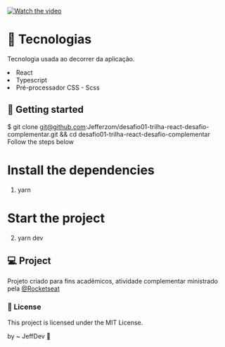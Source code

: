 [![Watch the video](https://i.imgur.com/WYGDmbD.png)](https://youtu.be/ltNJrZrjLqY)

#  🧪 Tecnologias


 Tecnologia usada ao decorrer da aplicação.
<li>React</li>
<li>Typescript</li>
<li>Pré-processador CSS - Scss</li>


## 🚀 Getting started

$ git clone git@github.com:Jefferzom/desafio01-trilha-react-desafio-complementar.git && cd desafio01-trilha-react-desafio-complementar
Follow the steps below

# Install the dependencies
 1) yarn

# Start the project
2) yarn dev

## 💻 Project
Projeto criado para fins acadêmicos, atividade complementar ministrado pela <a href="https://rocketseat.com.br/">@Rocketseat</a>

### 📝 License
This project is licensed under the MIT License.

by ~ JeffDev 🧪

